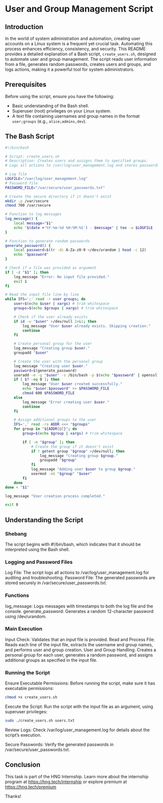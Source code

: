 # User and Group Management Script

## Introduction

In the world of system administration and automation, creating user accounts on a Linux system is a frequent yet crucial task. Automating this process enhances efficiency, consistency, and security. This README provides a detailed explanation of a Bash script, `create_users.sh`, designed to automate user and group management. The script reads user information from a file, generates random passwords, creates users and groups, and logs actions, making it a powerful tool for system administrators.

## Prerequisites

Before using the script, ensure you have the following:
- Basic understanding of the Bash shell.
- Superuser (root) privileges on your Linux system.
- A text file containing usernames and group names in the format `user;groups` (e.g., `alice;admins,dev`).

## The Bash Script

```bash
#!/bin/bash

# Script: create_users.sh
# Description: Creates users and assigns them to specified groups.
# Logs all actions to /var/log/user_management.log and stores passwords in /var/secure/user_passwords.txt.

# Log file
LOGFILE="/var/log/user_management.log"
# Password file
PASSWORD_FILE="/var/secure/user_passwords.txt"

# Create the secure directory if it doesn't exist
mkdir -p /var/secure
chmod 700 /var/secure

# Function to log messages
log_message() {
    local message="$1"
    echo "$(date +'%Y-%m-%d %H:%M:%S') - $message" | tee -a $LOGFILE
}

# Function to generate random passwords
generate_password() {
    local password=$(tr -dc A-Za-z0-9 </dev/urandom | head -c 12)
    echo "$password"
}

# Check if a file was provided as argument
if [ -z "$1" ]; then
    log_message "Error: No input file provided."
    exit 1
fi

# Read the input file line by line
while IFS=';' read -r user groups; do
    user=$(echo $user | xargs) # trim whitespace
    groups=$(echo $groups | xargs) # trim whitespace

    # Check if the user already exists
    if id -u "$user" >/dev/null 2>&1; then
        log_message "User $user already exists. Skipping creation."
        continue
    fi

    # Create personal group for the user
    log_message "Creating group $user."
    groupadd "$user"

    # Create the user with the personal group
    log_message "Creating user $user."
    password=$(generate_password)
    useradd -m -g "$user" -s /bin/bash -p $(echo "$password" | openssl passwd -1 -stdin) "$user"
    if [ $? -eq 0 ]; then
        log_message "User $user created successfully."
        echo "$user:$password" >> $PASSWORD_FILE
        chmod 600 $PASSWORD_FILE
    else
        log_message "Error creating user $user."
        continue
    fi

    # Assign additional groups to the user
    IFS=',' read -ra ADDR <<< "$groups"
    for group in "${ADDR[@]}"; do
        group=$(echo $group | xargs) # trim whitespace

        if [ -n "$group" ]; then
            # Create the group if it doesn't exist
            if ! getent group "$group" >/dev/null; then
                log_message "Creating group $group."
                groupadd "$group"
            fi
            log_message "Adding user $user to group $group."
            usermod -aG "$group" "$user"
        fi
    done
done < "$1"

log_message "User creation process completed."

exit 0
```

## Understanding the Script
### Shebang 
The script begins with #!/bin/bash, which indicates that it should be interpreted using the Bash shell.

### Logging and Password Files
Log File: The script logs all actions to /var/log/user_management.log for auditing and troubleshooting.
Password File: The generated passwords are stored securely in /var/secure/user_passwords.txt.

### Functions
log_message: Logs messages with timestamps to both the log file and the console.
generate_password: Generates a random 12-character password using /dev/urandom.

### Main Execution
Input Check: Validates that an input file is provided.
Read and Process File: Reads each line of the input file, extracts the username and group names, and performs user and group creation.
User and Group Handling: Creates a personal group for each user, generates a random password, and assigns additional groups as specified in the input file.

### Running the Script
Ensure Executable Permissions: Before running the script, make sure it has executable permissions:

```bash
chmod +x create_users.sh
```

Execute the Script: Run the script with the input file as an argument, using superuser privileges:
```bash
sudo ./create_users.sh users.txt
```

Review Logs: Check /var/log/user_management.log for details about the script’s execution.

Secure Passwords: Verify the generated passwords in /var/secure/user_passwords.txt.

## Conclusion
This task is part of the HNG Internship. Learn more about the internship program at https://hng.tech/internship or explore premium at  https://hng.tech/premium

Thanks!